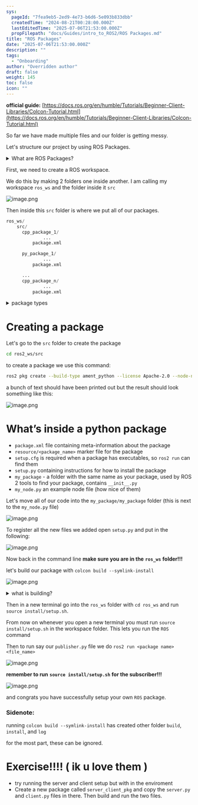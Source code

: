 ```yaml
---
sys:
  pageId: "7fea9eb5-2ed9-4e73-b6d6-5e093b833dbb"
  createdTime: "2024-08-21T00:28:00.000Z"
  lastEditedTime: "2025-07-06T21:53:00.000Z"
  propFilepath: "docs/Guides/intro_to_ROS2/ROS Packages.md"
title: "ROS Packages"
date: "2025-07-06T21:53:00.000Z"
description: ""
tags:
  - "Onboarding"
author: "Overridden author"
draft: false
weight: 145
toc: false
icon: ""
---
```


**official guide:** [https://docs.ros.org/en/humble/Tutorials/Beginner-Client-Libraries/Colcon-Tutorial.html](https://docs.ros.org/en/humble/Tutorials/Beginner-Client-Libraries/Colcon-Tutorial.html)

So far we have made multiple files and our folder is getting messy.

Let's structure our project by using ROS Packages.

<details>
      <summary>What are ROS Packages?</summary>
      ROS Packages are, as the name implies, packages of code that are highly sharable between ROS developers.
  </details>

First, we need to create a ROS workspace.

We do this by making 2 folders one inside another. I am calling my workspace `ros_ws` and the folder inside it `src`

![image.png](https://prod-files-secure.s3.us-west-2.amazonaws.com/d518164a-d88e-44d1-a4ee-3adb3bd8bce0/70706947-fd18-4537-a67b-e12946812d31/image.png?X-Amz-Algorithm=AWS4-HMAC-SHA256&X-Amz-Content-Sha256=UNSIGNED-PAYLOAD&X-Amz-Credential=ASIAZI2LB466VN3Y3H76%2F20250802%2Fus-west-2%2Fs3%2Faws4_request&X-Amz-Date=20250802T132335Z&X-Amz-Expires=3600&X-Amz-Security-Token=IQoJb3JpZ2luX2VjEN3%2F%2F%2F%2F%2F%2F%2F%2F%2F%2FwEaCXVzLXdlc3QtMiJHMEUCICHPX8SgR1z%2FrqdR39AuDmcBQ%2FLZR9hid%2FSb%2FVrg002VAiEAnYLHGHwXoejQXuqnkIhH7s%2BzG8YpQ3P2RHtcF0bJXnkq%2FwMIFhAAGgw2Mzc0MjMxODM4MDUiDPsHWtFauQnnHcukmircA4M%2Blbaep7D9Jj8B9ycRVD8M%2Fkvkae7DxNo9xFiq4H7MStT68kGsmoK%2B4Hg9QMK9SFIV9EUfg6C70v%2F7XFAX%2F3VVQzE4xeQOs%2F5VRxKapVc72Htowgby35QVJSRztySnhQCcoLSUQbnUXoExh3V93IHfN9KrFTK%2ByeThwy4T4wtYIbdipmQYfyJ%2BFOnhfRYvYA0gfdb8QkUr4viSe49LshCe%2Bz5M3dRM4xn3htct%2FxisD6NqNkCe7dH2VKP839dVmC%2F2bEvsUpjeWC%2B1Fw4BxXNC3cp6AwJZfdTA5rTzAj4y1aaxB4GwKfqimByQO%2F5%2BqIHghGotc6cYyxhzTVcfGtzzAYME6b%2Fn4KQl5j76Q92D5Sq%2BCf8A4uk5TqqBBsvhdKlnlNSnm%2F6bfDLRUiWTWXLc%2BYhg0Fzt5br%2Fy1Z9DjLh5HvVAjjUBlQzJn8vaiGE9O1k0mpeSA4vtD6Zo3J3rt%2B9B05x4HGe%2F2Rnrd4y3i5q7bfPVKOy3TPmgi6i4re2oFy1Dy47ZsiQekorloIB4kTK2qmkxHazBJLMOT1b1%2Fxu6pXsM8DSONlNLFfL2VvCsMcVTudZLNYxdASTawds3gUr4BLK7eKMAnpm9uVONx3k%2Bdls%2FLcOXka99ypHMIKRuMQGOqUBCLTpPHBucVllIVbUIDH%2BiaovLdu17%2BgdQHupAMLfn3q7VcPyIjHRxXlqyG6eXswMsFVqfaS3GO6kV8GvYCgJTfj0MrMskrrxUi4IxYPVH7gix6FpfujTF4fgCLLAhtxjSoTdBJvsuDVwFUygkRto1NFQ4BPm2IPoCtHoAuko5E7L5iy8GUHujSU6VQw4ImORJPL84zbBMmwIG%2Bg9z2y69%2FCO%2FXnf&X-Amz-Signature=15735fc070c369c71627ed396baee30d9a61eb13eddc87798f03b339b0cd1ddb&X-Amz-SignedHeaders=host&x-amz-checksum-mode=ENABLED&x-id=GetObject)

Then inside this `src` folder is where we put all of our packages.

```python
ros_ws/
    src/
      cpp_package_1/
		      ...
          package.xml

      py_package_1/
		      ...
          package.xml

      ...
      cpp_package_n/
		      ...
          package.xml

```

<details>

<summary>package types</summary>

packages can be either `C++` or python.

the intern file structure is different for each but for this guide we will stick to creating python packages

</details>

# Creating a package

Let's go to the `src` folder to create the package

```bash
cd ros2_ws/src
```

to create a package we use this command:

```bash
ros2 pkg create --build-type ament_python --license Apache-2.0 --node-name my_node my_package
```

a bunch of text should have been printed out but the result should look something like this:

![image.png](https://prod-files-secure.s3.us-west-2.amazonaws.com/d518164a-d88e-44d1-a4ee-3adb3bd8bce0/e6cf1e3f-8512-4a3e-b131-079f800bf3e8/image.png?X-Amz-Algorithm=AWS4-HMAC-SHA256&X-Amz-Content-Sha256=UNSIGNED-PAYLOAD&X-Amz-Credential=ASIAZI2LB466VN3Y3H76%2F20250802%2Fus-west-2%2Fs3%2Faws4_request&X-Amz-Date=20250802T132335Z&X-Amz-Expires=3600&X-Amz-Security-Token=IQoJb3JpZ2luX2VjEN3%2F%2F%2F%2F%2F%2F%2F%2F%2F%2FwEaCXVzLXdlc3QtMiJHMEUCICHPX8SgR1z%2FrqdR39AuDmcBQ%2FLZR9hid%2FSb%2FVrg002VAiEAnYLHGHwXoejQXuqnkIhH7s%2BzG8YpQ3P2RHtcF0bJXnkq%2FwMIFhAAGgw2Mzc0MjMxODM4MDUiDPsHWtFauQnnHcukmircA4M%2Blbaep7D9Jj8B9ycRVD8M%2Fkvkae7DxNo9xFiq4H7MStT68kGsmoK%2B4Hg9QMK9SFIV9EUfg6C70v%2F7XFAX%2F3VVQzE4xeQOs%2F5VRxKapVc72Htowgby35QVJSRztySnhQCcoLSUQbnUXoExh3V93IHfN9KrFTK%2ByeThwy4T4wtYIbdipmQYfyJ%2BFOnhfRYvYA0gfdb8QkUr4viSe49LshCe%2Bz5M3dRM4xn3htct%2FxisD6NqNkCe7dH2VKP839dVmC%2F2bEvsUpjeWC%2B1Fw4BxXNC3cp6AwJZfdTA5rTzAj4y1aaxB4GwKfqimByQO%2F5%2BqIHghGotc6cYyxhzTVcfGtzzAYME6b%2Fn4KQl5j76Q92D5Sq%2BCf8A4uk5TqqBBsvhdKlnlNSnm%2F6bfDLRUiWTWXLc%2BYhg0Fzt5br%2Fy1Z9DjLh5HvVAjjUBlQzJn8vaiGE9O1k0mpeSA4vtD6Zo3J3rt%2B9B05x4HGe%2F2Rnrd4y3i5q7bfPVKOy3TPmgi6i4re2oFy1Dy47ZsiQekorloIB4kTK2qmkxHazBJLMOT1b1%2Fxu6pXsM8DSONlNLFfL2VvCsMcVTudZLNYxdASTawds3gUr4BLK7eKMAnpm9uVONx3k%2Bdls%2FLcOXka99ypHMIKRuMQGOqUBCLTpPHBucVllIVbUIDH%2BiaovLdu17%2BgdQHupAMLfn3q7VcPyIjHRxXlqyG6eXswMsFVqfaS3GO6kV8GvYCgJTfj0MrMskrrxUi4IxYPVH7gix6FpfujTF4fgCLLAhtxjSoTdBJvsuDVwFUygkRto1NFQ4BPm2IPoCtHoAuko5E7L5iy8GUHujSU6VQw4ImORJPL84zbBMmwIG%2Bg9z2y69%2FCO%2FXnf&X-Amz-Signature=985a49007cbb52f6020d089899b097b0f903b19a205876b383a90df310f2a5b3&X-Amz-SignedHeaders=host&x-amz-checksum-mode=ENABLED&x-id=GetObject)

# What’s inside a python package

- `package.xml` file containing meta-information about the package
- `resource/<package_name>` marker file for the package
- `setup.cfg` is required when a package has executables, so `ros2 run` can find them
- `setup.py` containing instructions for how to install the package
- `my_package` - a folder with the same name as your package, used by ROS 2 tools to find your package, contains `__init__.py`
- `my_node.py` an example node file (how nice of them)

Let's move all of our code into the `my_package/my_package` folder (this is next to the `my_node.py` file)

![image.png](https://prod-files-secure.s3.us-west-2.amazonaws.com/d518164a-d88e-44d1-a4ee-3adb3bd8bce0/9ce58f11-0da9-4d3e-b86d-506a9685d378/image.png?X-Amz-Algorithm=AWS4-HMAC-SHA256&X-Amz-Content-Sha256=UNSIGNED-PAYLOAD&X-Amz-Credential=ASIAZI2LB466VN3Y3H76%2F20250802%2Fus-west-2%2Fs3%2Faws4_request&X-Amz-Date=20250802T132336Z&X-Amz-Expires=3600&X-Amz-Security-Token=IQoJb3JpZ2luX2VjEN3%2F%2F%2F%2F%2F%2F%2F%2F%2F%2FwEaCXVzLXdlc3QtMiJHMEUCICHPX8SgR1z%2FrqdR39AuDmcBQ%2FLZR9hid%2FSb%2FVrg002VAiEAnYLHGHwXoejQXuqnkIhH7s%2BzG8YpQ3P2RHtcF0bJXnkq%2FwMIFhAAGgw2Mzc0MjMxODM4MDUiDPsHWtFauQnnHcukmircA4M%2Blbaep7D9Jj8B9ycRVD8M%2Fkvkae7DxNo9xFiq4H7MStT68kGsmoK%2B4Hg9QMK9SFIV9EUfg6C70v%2F7XFAX%2F3VVQzE4xeQOs%2F5VRxKapVc72Htowgby35QVJSRztySnhQCcoLSUQbnUXoExh3V93IHfN9KrFTK%2ByeThwy4T4wtYIbdipmQYfyJ%2BFOnhfRYvYA0gfdb8QkUr4viSe49LshCe%2Bz5M3dRM4xn3htct%2FxisD6NqNkCe7dH2VKP839dVmC%2F2bEvsUpjeWC%2B1Fw4BxXNC3cp6AwJZfdTA5rTzAj4y1aaxB4GwKfqimByQO%2F5%2BqIHghGotc6cYyxhzTVcfGtzzAYME6b%2Fn4KQl5j76Q92D5Sq%2BCf8A4uk5TqqBBsvhdKlnlNSnm%2F6bfDLRUiWTWXLc%2BYhg0Fzt5br%2Fy1Z9DjLh5HvVAjjUBlQzJn8vaiGE9O1k0mpeSA4vtD6Zo3J3rt%2B9B05x4HGe%2F2Rnrd4y3i5q7bfPVKOy3TPmgi6i4re2oFy1Dy47ZsiQekorloIB4kTK2qmkxHazBJLMOT1b1%2Fxu6pXsM8DSONlNLFfL2VvCsMcVTudZLNYxdASTawds3gUr4BLK7eKMAnpm9uVONx3k%2Bdls%2FLcOXka99ypHMIKRuMQGOqUBCLTpPHBucVllIVbUIDH%2BiaovLdu17%2BgdQHupAMLfn3q7VcPyIjHRxXlqyG6eXswMsFVqfaS3GO6kV8GvYCgJTfj0MrMskrrxUi4IxYPVH7gix6FpfujTF4fgCLLAhtxjSoTdBJvsuDVwFUygkRto1NFQ4BPm2IPoCtHoAuko5E7L5iy8GUHujSU6VQw4ImORJPL84zbBMmwIG%2Bg9z2y69%2FCO%2FXnf&X-Amz-Signature=58a163567b8badeb48867fbe8086080b88d1090f9853aed417a2f0a2850b85eb&X-Amz-SignedHeaders=host&x-amz-checksum-mode=ENABLED&x-id=GetObject)

To register all the new files we added open `setup.py` and put in the following:

![image.png](https://prod-files-secure.s3.us-west-2.amazonaws.com/d518164a-d88e-44d1-a4ee-3adb3bd8bce0/1cd7c262-4cae-4496-9d75-c178537d24a2/image.png?X-Amz-Algorithm=AWS4-HMAC-SHA256&X-Amz-Content-Sha256=UNSIGNED-PAYLOAD&X-Amz-Credential=ASIAZI2LB466VN3Y3H76%2F20250802%2Fus-west-2%2Fs3%2Faws4_request&X-Amz-Date=20250802T132336Z&X-Amz-Expires=3600&X-Amz-Security-Token=IQoJb3JpZ2luX2VjEN3%2F%2F%2F%2F%2F%2F%2F%2F%2F%2FwEaCXVzLXdlc3QtMiJHMEUCICHPX8SgR1z%2FrqdR39AuDmcBQ%2FLZR9hid%2FSb%2FVrg002VAiEAnYLHGHwXoejQXuqnkIhH7s%2BzG8YpQ3P2RHtcF0bJXnkq%2FwMIFhAAGgw2Mzc0MjMxODM4MDUiDPsHWtFauQnnHcukmircA4M%2Blbaep7D9Jj8B9ycRVD8M%2Fkvkae7DxNo9xFiq4H7MStT68kGsmoK%2B4Hg9QMK9SFIV9EUfg6C70v%2F7XFAX%2F3VVQzE4xeQOs%2F5VRxKapVc72Htowgby35QVJSRztySnhQCcoLSUQbnUXoExh3V93IHfN9KrFTK%2ByeThwy4T4wtYIbdipmQYfyJ%2BFOnhfRYvYA0gfdb8QkUr4viSe49LshCe%2Bz5M3dRM4xn3htct%2FxisD6NqNkCe7dH2VKP839dVmC%2F2bEvsUpjeWC%2B1Fw4BxXNC3cp6AwJZfdTA5rTzAj4y1aaxB4GwKfqimByQO%2F5%2BqIHghGotc6cYyxhzTVcfGtzzAYME6b%2Fn4KQl5j76Q92D5Sq%2BCf8A4uk5TqqBBsvhdKlnlNSnm%2F6bfDLRUiWTWXLc%2BYhg0Fzt5br%2Fy1Z9DjLh5HvVAjjUBlQzJn8vaiGE9O1k0mpeSA4vtD6Zo3J3rt%2B9B05x4HGe%2F2Rnrd4y3i5q7bfPVKOy3TPmgi6i4re2oFy1Dy47ZsiQekorloIB4kTK2qmkxHazBJLMOT1b1%2Fxu6pXsM8DSONlNLFfL2VvCsMcVTudZLNYxdASTawds3gUr4BLK7eKMAnpm9uVONx3k%2Bdls%2FLcOXka99ypHMIKRuMQGOqUBCLTpPHBucVllIVbUIDH%2BiaovLdu17%2BgdQHupAMLfn3q7VcPyIjHRxXlqyG6eXswMsFVqfaS3GO6kV8GvYCgJTfj0MrMskrrxUi4IxYPVH7gix6FpfujTF4fgCLLAhtxjSoTdBJvsuDVwFUygkRto1NFQ4BPm2IPoCtHoAuko5E7L5iy8GUHujSU6VQw4ImORJPL84zbBMmwIG%2Bg9z2y69%2FCO%2FXnf&X-Amz-Signature=c592e6a4036afae2a9a57b56535ba60ed27b9b7c0a74386803009036dff301d2&X-Amz-SignedHeaders=host&x-amz-checksum-mode=ENABLED&x-id=GetObject)

Now back in the command line **make sure you are in the** **`ros_ws`** **folder!!!**

let's build our package with `colcon build --symlink-install`

![image.png](https://prod-files-secure.s3.us-west-2.amazonaws.com/d518164a-d88e-44d1-a4ee-3adb3bd8bce0/2f2a0d27-b173-48fd-b189-5f5c0ce65619/image.png?X-Amz-Algorithm=AWS4-HMAC-SHA256&X-Amz-Content-Sha256=UNSIGNED-PAYLOAD&X-Amz-Credential=ASIAZI2LB466VN3Y3H76%2F20250802%2Fus-west-2%2Fs3%2Faws4_request&X-Amz-Date=20250802T132336Z&X-Amz-Expires=3600&X-Amz-Security-Token=IQoJb3JpZ2luX2VjEN3%2F%2F%2F%2F%2F%2F%2F%2F%2F%2FwEaCXVzLXdlc3QtMiJHMEUCICHPX8SgR1z%2FrqdR39AuDmcBQ%2FLZR9hid%2FSb%2FVrg002VAiEAnYLHGHwXoejQXuqnkIhH7s%2BzG8YpQ3P2RHtcF0bJXnkq%2FwMIFhAAGgw2Mzc0MjMxODM4MDUiDPsHWtFauQnnHcukmircA4M%2Blbaep7D9Jj8B9ycRVD8M%2Fkvkae7DxNo9xFiq4H7MStT68kGsmoK%2B4Hg9QMK9SFIV9EUfg6C70v%2F7XFAX%2F3VVQzE4xeQOs%2F5VRxKapVc72Htowgby35QVJSRztySnhQCcoLSUQbnUXoExh3V93IHfN9KrFTK%2ByeThwy4T4wtYIbdipmQYfyJ%2BFOnhfRYvYA0gfdb8QkUr4viSe49LshCe%2Bz5M3dRM4xn3htct%2FxisD6NqNkCe7dH2VKP839dVmC%2F2bEvsUpjeWC%2B1Fw4BxXNC3cp6AwJZfdTA5rTzAj4y1aaxB4GwKfqimByQO%2F5%2BqIHghGotc6cYyxhzTVcfGtzzAYME6b%2Fn4KQl5j76Q92D5Sq%2BCf8A4uk5TqqBBsvhdKlnlNSnm%2F6bfDLRUiWTWXLc%2BYhg0Fzt5br%2Fy1Z9DjLh5HvVAjjUBlQzJn8vaiGE9O1k0mpeSA4vtD6Zo3J3rt%2B9B05x4HGe%2F2Rnrd4y3i5q7bfPVKOy3TPmgi6i4re2oFy1Dy47ZsiQekorloIB4kTK2qmkxHazBJLMOT1b1%2Fxu6pXsM8DSONlNLFfL2VvCsMcVTudZLNYxdASTawds3gUr4BLK7eKMAnpm9uVONx3k%2Bdls%2FLcOXka99ypHMIKRuMQGOqUBCLTpPHBucVllIVbUIDH%2BiaovLdu17%2BgdQHupAMLfn3q7VcPyIjHRxXlqyG6eXswMsFVqfaS3GO6kV8GvYCgJTfj0MrMskrrxUi4IxYPVH7gix6FpfujTF4fgCLLAhtxjSoTdBJvsuDVwFUygkRto1NFQ4BPm2IPoCtHoAuko5E7L5iy8GUHujSU6VQw4ImORJPL84zbBMmwIG%2Bg9z2y69%2FCO%2FXnf&X-Amz-Signature=6fe97df170fc56b2588847c1308c30e83516d608062399976c9b0b607f9288c9&X-Amz-SignedHeaders=host&x-amz-checksum-mode=ENABLED&x-id=GetObject)

<details>

<summary>what is building?</summary>

if you are a CS major at Rose-Hulman you will learn the answer to this in CSSE132

but TLDR; is it combines all the code files into one program that can be run easily 

</details>

Then in a new terminal go into the `ros_ws` folder with `cd ros_ws` and run `source install/setup.sh`. 

From now on whenever you open a new terminal you must run `source install/setup.sh` in the workspace folder. This lets you run the `ROS` command

Then to run say our `publisher.py` file we do `ros2 run <package name> <file_name>`

![image.png](https://prod-files-secure.s3.us-west-2.amazonaws.com/d518164a-d88e-44d1-a4ee-3adb3bd8bce0/4f4b1219-3a44-4632-aa0a-ce3471699f59/image.png?X-Amz-Algorithm=AWS4-HMAC-SHA256&X-Amz-Content-Sha256=UNSIGNED-PAYLOAD&X-Amz-Credential=ASIAZI2LB466VN3Y3H76%2F20250802%2Fus-west-2%2Fs3%2Faws4_request&X-Amz-Date=20250802T132336Z&X-Amz-Expires=3600&X-Amz-Security-Token=IQoJb3JpZ2luX2VjEN3%2F%2F%2F%2F%2F%2F%2F%2F%2F%2FwEaCXVzLXdlc3QtMiJHMEUCICHPX8SgR1z%2FrqdR39AuDmcBQ%2FLZR9hid%2FSb%2FVrg002VAiEAnYLHGHwXoejQXuqnkIhH7s%2BzG8YpQ3P2RHtcF0bJXnkq%2FwMIFhAAGgw2Mzc0MjMxODM4MDUiDPsHWtFauQnnHcukmircA4M%2Blbaep7D9Jj8B9ycRVD8M%2Fkvkae7DxNo9xFiq4H7MStT68kGsmoK%2B4Hg9QMK9SFIV9EUfg6C70v%2F7XFAX%2F3VVQzE4xeQOs%2F5VRxKapVc72Htowgby35QVJSRztySnhQCcoLSUQbnUXoExh3V93IHfN9KrFTK%2ByeThwy4T4wtYIbdipmQYfyJ%2BFOnhfRYvYA0gfdb8QkUr4viSe49LshCe%2Bz5M3dRM4xn3htct%2FxisD6NqNkCe7dH2VKP839dVmC%2F2bEvsUpjeWC%2B1Fw4BxXNC3cp6AwJZfdTA5rTzAj4y1aaxB4GwKfqimByQO%2F5%2BqIHghGotc6cYyxhzTVcfGtzzAYME6b%2Fn4KQl5j76Q92D5Sq%2BCf8A4uk5TqqBBsvhdKlnlNSnm%2F6bfDLRUiWTWXLc%2BYhg0Fzt5br%2Fy1Z9DjLh5HvVAjjUBlQzJn8vaiGE9O1k0mpeSA4vtD6Zo3J3rt%2B9B05x4HGe%2F2Rnrd4y3i5q7bfPVKOy3TPmgi6i4re2oFy1Dy47ZsiQekorloIB4kTK2qmkxHazBJLMOT1b1%2Fxu6pXsM8DSONlNLFfL2VvCsMcVTudZLNYxdASTawds3gUr4BLK7eKMAnpm9uVONx3k%2Bdls%2FLcOXka99ypHMIKRuMQGOqUBCLTpPHBucVllIVbUIDH%2BiaovLdu17%2BgdQHupAMLfn3q7VcPyIjHRxXlqyG6eXswMsFVqfaS3GO6kV8GvYCgJTfj0MrMskrrxUi4IxYPVH7gix6FpfujTF4fgCLLAhtxjSoTdBJvsuDVwFUygkRto1NFQ4BPm2IPoCtHoAuko5E7L5iy8GUHujSU6VQw4ImORJPL84zbBMmwIG%2Bg9z2y69%2FCO%2FXnf&X-Amz-Signature=a949c264ca21ea91e7d629c498be7ab67760e9feb39fadb315b47d03003e4ab4&X-Amz-SignedHeaders=host&x-amz-checksum-mode=ENABLED&x-id=GetObject)

**remember to run** **`source install/setup.sh`** **for the subscriber!!!**

![image.png](https://prod-files-secure.s3.us-west-2.amazonaws.com/d518164a-d88e-44d1-a4ee-3adb3bd8bce0/02121119-dad4-49ec-8356-c956108b4243/image.png?X-Amz-Algorithm=AWS4-HMAC-SHA256&X-Amz-Content-Sha256=UNSIGNED-PAYLOAD&X-Amz-Credential=ASIAZI2LB466VN3Y3H76%2F20250802%2Fus-west-2%2Fs3%2Faws4_request&X-Amz-Date=20250802T132336Z&X-Amz-Expires=3600&X-Amz-Security-Token=IQoJb3JpZ2luX2VjEN3%2F%2F%2F%2F%2F%2F%2F%2F%2F%2FwEaCXVzLXdlc3QtMiJHMEUCICHPX8SgR1z%2FrqdR39AuDmcBQ%2FLZR9hid%2FSb%2FVrg002VAiEAnYLHGHwXoejQXuqnkIhH7s%2BzG8YpQ3P2RHtcF0bJXnkq%2FwMIFhAAGgw2Mzc0MjMxODM4MDUiDPsHWtFauQnnHcukmircA4M%2Blbaep7D9Jj8B9ycRVD8M%2Fkvkae7DxNo9xFiq4H7MStT68kGsmoK%2B4Hg9QMK9SFIV9EUfg6C70v%2F7XFAX%2F3VVQzE4xeQOs%2F5VRxKapVc72Htowgby35QVJSRztySnhQCcoLSUQbnUXoExh3V93IHfN9KrFTK%2ByeThwy4T4wtYIbdipmQYfyJ%2BFOnhfRYvYA0gfdb8QkUr4viSe49LshCe%2Bz5M3dRM4xn3htct%2FxisD6NqNkCe7dH2VKP839dVmC%2F2bEvsUpjeWC%2B1Fw4BxXNC3cp6AwJZfdTA5rTzAj4y1aaxB4GwKfqimByQO%2F5%2BqIHghGotc6cYyxhzTVcfGtzzAYME6b%2Fn4KQl5j76Q92D5Sq%2BCf8A4uk5TqqBBsvhdKlnlNSnm%2F6bfDLRUiWTWXLc%2BYhg0Fzt5br%2Fy1Z9DjLh5HvVAjjUBlQzJn8vaiGE9O1k0mpeSA4vtD6Zo3J3rt%2B9B05x4HGe%2F2Rnrd4y3i5q7bfPVKOy3TPmgi6i4re2oFy1Dy47ZsiQekorloIB4kTK2qmkxHazBJLMOT1b1%2Fxu6pXsM8DSONlNLFfL2VvCsMcVTudZLNYxdASTawds3gUr4BLK7eKMAnpm9uVONx3k%2Bdls%2FLcOXka99ypHMIKRuMQGOqUBCLTpPHBucVllIVbUIDH%2BiaovLdu17%2BgdQHupAMLfn3q7VcPyIjHRxXlqyG6eXswMsFVqfaS3GO6kV8GvYCgJTfj0MrMskrrxUi4IxYPVH7gix6FpfujTF4fgCLLAhtxjSoTdBJvsuDVwFUygkRto1NFQ4BPm2IPoCtHoAuko5E7L5iy8GUHujSU6VQw4ImORJPL84zbBMmwIG%2Bg9z2y69%2FCO%2FXnf&X-Amz-Signature=36413c9b2d2ae59e7730eaafbaf2fe7340dfdc86acc994966f8b6f8ff7b5e5c5&X-Amz-SignedHeaders=host&x-amz-checksum-mode=ENABLED&x-id=GetObject)

and congrats you have successfully setup your own `ROS` package.

### Sidenote:

running `colcon build --symlink-install` has created other folder `build`, `install`, and `log`

for the most part, these can be ignored.

# Exercise!!!! ( ik u love them )

- try running the server and client setup but with in the enviroment
- Create a new package called `server_client_pkg` and copy the `server.py` and `client.py` files in there. Then build and run the two files.
